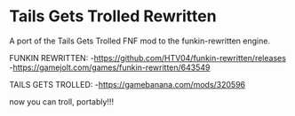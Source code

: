 # Tails Gets Trolled Rewritten
A port of the Tails Gets Trolled FNF mod to the funkin-rewritten engine.

FUNKIN REWRITTEN: 
-https://github.com/HTV04/funkin-rewritten/releases
-https://gamejolt.com/games/funkin-rewritten/643549

TAILS GETS TROLLED:
-https://gamebanana.com/mods/320596

now you can troll, portably!!!
